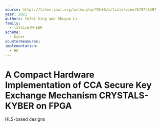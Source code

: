 ```yaml
---
source: https://tches.iacr.org/index.php/TCHES/article/view/8797/8397
year: 2021
authors: Yufei Xing and Shuguo Li
family:
  - lattice/M-LWR
scheme:
  - Kyber
countermeasures: 
implementation:
  - HW
---
```

# A Compact Hardware Implementation of CCA Secure Key Exchange Mechanism CRYSTALS-KYBER on FPGA


HLS-based designs